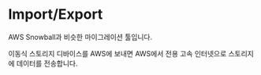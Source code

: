 # Import/Export

AWS Snowball과 비슷한 마이그레이션 툴입니다.

이동식 스토리지 디바이스를 AWS에 보내면 AWS에서 전용 고속 인터넷으로 스토리지에 데이터를 전송합니다.